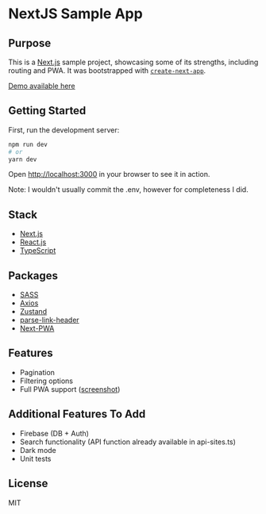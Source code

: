 # NextJS Sample App

## Purpose

This is a [Next.js](https://nextjs.org/) sample project, showcasing some of its strengths, including routing and PWA. It was bootstrapped with [`create-next-app`](https://github.com/vercel/next.js/tree/canary/packages/create-next-app).

[Demo available here](https://nextjs-sample-project-pxtnpxtn.vercel.app/)

## Getting Started

First, run the development server:

```bash
npm run dev
# or
yarn dev
```

Open [http://localhost:3000](http://localhost:3000) in your browser to see it in action.

Note: I wouldn't usually commit the .env, however for completeness I did.

## Stack

-   [Next.js](https://nextjs.org/)
-   [React.js](https://reactjs.org/)
-   [TypeScript](https://www.typescriptlang.org/)

## Packages

-   [SASS](https://sass-lang.com/)
-   [Axios](https://github.com/axios/axios)
-   [Zustand](https://github.com/pmndrs/zustand)
-   [parse-link-header](https://github.com/thlorenz/parse-link-header)
-   [Next-PWA](https://github.com/shadowwalker/next-pwa)

## Features

-   Pagination
-   Filtering options
-   Full PWA support ([screenshot](https://ibb.co/S7cYZW7))

## Additional Features To Add

-   Firebase (DB + Auth)
-   Search functionality (API function already available in api-sites.ts)
-   Dark mode
-   Unit tests

## License

MIT
